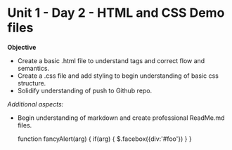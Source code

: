 # Unit 1 - Day 2 - HTML and CSS Demo files 

**Objective**

* Create a basic .html file to understand tags and correct flow and semantics.
* Create a .css file and add styling to begin understanding of basic css structure. 
* Solidify understanding of push to Github repo.

*Additional aspects:*
* Begin understanding of markdown and create professional ReadMe.md files.

    function fancyAlert(arg) {
      if(arg) {
        $.facebox({div:'#foo'})
      }
    }